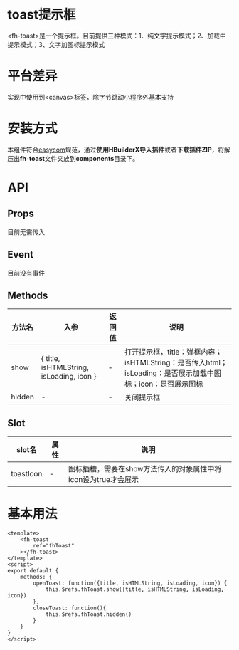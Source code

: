 # toast提示框
<fh-toast\>是一个提示框。目前提供三种模式：1、纯文字提示模式；2、加载中提示模式；3、文字加图标提示模式
# 平台差异
实现中使用到<canvas\>标签，除字节跳动小程序外基本支持
# 安装方式
本组件符合[easycom](https://uniapp.dcloud.io/collocation/pages?id=easycom)规范，通过**使用HBuilderX导入插件**或者**下载插件ZIP**，将解压出**fh-toast**文件夹放到**components**目录下。
# API
## Props
目前无需传入
## Event
目前没有事件
## Methods
| 方法名 | 入参 | 返回值 | 说明 |
|-------|------|--------|-----|
| show | { title, isHTMLString, isLoading, icon } | - | 打开提示框，title：弹框内容；isHTMLString：是否传入html；isLoading：是否展示加载中图标；icon：是否展示图标 |
| hidden | - | - | 关闭提示框 |
## Slot
| slot名 | 属性 | 说明 |
|--------|-----|------|
| toastIcon | - | 图标插槽，需要在show方法传入的对象属性中将icon设为true才会展示 |
# 基本用法
~~~
<template>
    <fh-toast
    	ref="fhToast"
    ></fh-toast>
</template>
<script>
export default {
	methods: {
		openToast: function({title, isHTMLString, isLoading, icon}) {
			this.$refs.fhToast.show({title, isHTMLString, isLoading, icon})
		},
		closeToast: function(){
			this.$refs.fhToast.hidden()
		}
	}
}
</script>
~~~